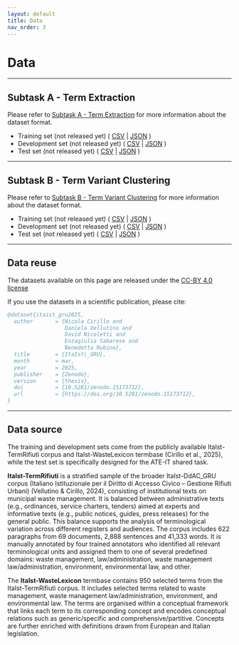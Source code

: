 ```yaml
---
layout: default
title: Data
nav_order: 3
---
```


# Data

---
## Subtask A - Term Extraction

Please refer to [Subtask A - Term Extraction](subtask_a.md) for more information about the dataset format.

- Training set (not released yet)
  ( [CSV]() \| [JSON]() ) 
- Development set (not released yet)
  ( [CSV]() \| [JSON]() ) 
- Test set (not released yet)
  ( [CSV]() \| [JSON]() ) 

---
## Subtask B - Term Variant Clustering

Please refer to [Subtask B - Term Variant Clustering](subtask_b.md) for more information about the dataset format.

- Training set (not released yet)
  ( [CSV]() \| [JSON]() )
- Development set (not released yet)
  ( [CSV]() \| [JSON]() ) 
- Test set (not released yet)
  ( [CSV]() \| [JSON]() )

---
## Data reuse
The datasets available on this page are released under the [CC-BY 4.0 license](https://creativecommons.org/licenses/by/4.0/)

If you use the datasets in a scientific publication, please cite:

```bibtex
@dataset{itaist_gru2025,
  author       = {Nicola Cirillo and
                  Daniela Vellutino and
                  David Nicoletti and
                  Enzagiulia Sabarese and
                  Benedetta Rubino},
  title        = {ItaIst\_GRU},
  month        = mar,
  year         = 2025,
  publisher    = {Zenodo},
  version      = {thesis},
  doi          = {10.5281/zenodo.15173712},
  url          = {https://doi.org/10.5281/zenodo.15173712},
}
```

---
## Data source
The training and development sets come from the publicly available ItaIst-TermRifiuti corpus and ItaIst-WasteLexicon termbase (Cirillo et al., 2025), while the test set is specifically designed for the ATE-IT shared task.

**ItaIst-TermRifiuti** is a stratified sample of the broader ItaIst-DdAC_GRU corpus (Italiano Istituzionale per il Diritto di Accesso Civico – Gestione Rifiuti Urbani) (Vellutino & Cirillo, 2024), consisting of institutional texts on municipal waste management.
It is balanced between administrative texts (e.g., ordinances, service charters, tenders) aimed at experts and informative texts (e.g., public notices, guides, press releases) for the general public.
This balance supports the analysis of terminological variation across different registers and audiences.
The corpus includes 622 paragraphs from 69 documents, 2,888 sentences and 41,333 words.
It is manually annotated by four trained annotators who identified all relevant terminological units and assigned them to one of several predefined domains: waste management, law/administration, waste management law/administration, environment, environmental law, and other.

The **ItaIst-WasteLexicon** termbase contains 950 selected terms from the ItaIst-TermRifiuti corpus.
It includes selected terms related to waste management, waste management law/administration, environment, and environmental law.
The terms are organised within a conceptual framework that links each term to its corresponding concept and encodes conceptual relations such as generic/specific and comprehensive/partitive.
Concepts are further enriched with definitions drawn from European and Italian legislation.
